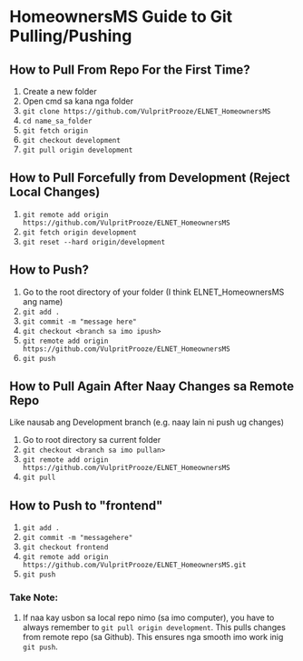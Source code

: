 # HomeownersMS Guide to Git Pulling/Pushing

## How to Pull From Repo For the First Time?

1. Create a new folder
2. Open cmd sa kana nga folder
3. `git clone https://github.com/VulpritProoze/ELNET_HomeownersMS`
4. `cd name_sa_folder`
5. `git fetch origin`
6. `git checkout development`
7. `git pull origin development`


## How to Pull Forcefully from Development (Reject Local Changes)

1. `git remote add origin https://github.com/VulpritProoze/ELNET_HomeownersMS`
2. `git fetch origin development`
3. `git reset --hard origin/development`


## How to Push?

1. Go to the root directory of your folder (I think ELNET_HomeownersMS ang name)
2. `git add .`
3. `git commit -m "message here"`
4. `git checkout <branch sa imo ipush>`
5. `git remote add origin https://github.com/VulpritProoze/ELNET_HomeownersMS`
6. `git push`

## How to Pull Again After Naay Changes sa Remote Repo
Like nausab ang Development branch (e.g. naay lain ni push ug changes)

1. Go to root directory sa current folder
2. `git checkout <branch sa imo pullan>`
3. `git remote add origin https://github.com/VulpritProoze/ELNET_HomeownersMS`
4. `git pull`

## How to Push to "frontend"
1. `git add .`
2. `git commit -m "messagehere"`
3. `git checkout frontend`
4. `git remote add origin https://github.com/VulpritProoze/ELNET_HomeownersMS.git`
5. `git push`

### Take Note:
 1. If naa kay usbon sa local repo nimo (sa imo computer), you have to always remember to `git pull origin development`. This pulls changes from remote repo (sa Github). This ensures nga smooth imo work inig `git push`.
